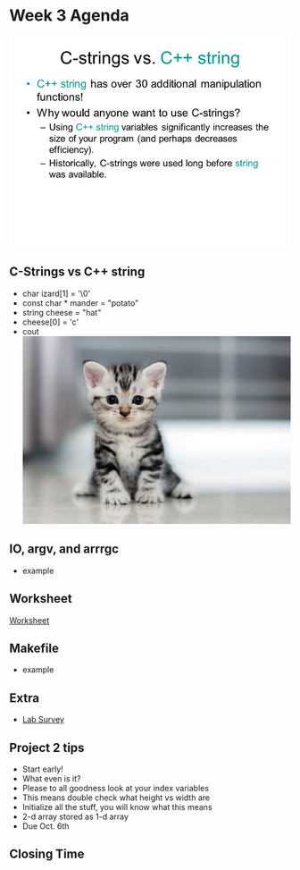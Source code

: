 # Week 3 Agenda
![Image](https://github.com/tgroechel/F17-280/blob/master/.other/pictures/WhyUseCString.jpg)

## C-Strings vs C++ string
- char izard[1] = '\\0'
- const char * mander = "potato"
- string cheese = "hat"
- cheese[0] = 'c'
- cout
![Image](https://github.com/tgroechel/F17-280/blob/master/.other/pictures/cat.jpg)

## IO, argv, and arrrgc
- example

## Worksheet
[Worksheet](https://docs.google.com/document/d/1Un3TljjRZQrG_389X3XDqxY3zRFUPcp1ZDgJuCRTCb0/edit#heading=h.nr154e7mxb4h)

## Makefile
- example

## Extra
- [Lab Survey](https://docs.google.com/forms/d/1Wku4LmK3ACVGLzZ0BGNL_q5RQmzxA1D1wGhGH0XKIKo/edit)

## Project 2 tips
- Start early!
- What even is it?
- Please to all goodness look at your index variables
- This means double check what height vs width are
- Initialize all the stuff, you will know what this means
- 2-d array stored as 1-d array
- Due Oct. 6th

## Closing Time
